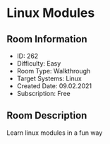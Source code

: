 ﻿# Linux Modules

## Room Information
- ID: 262
- Difficulty: Easy
- Room Type: Walkthrough
- Target Systems: Linux
- Created Date: 09.02.2021
- Subscription: Free

## Room Description
Learn linux modules in a fun way
